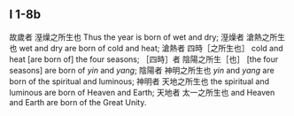 ## I 1-8b

故歲者
溼燥之所生也
Thus the year
is born of wet and dry;
溼燥者
滄熱之所生也
wet and dry
are born of cold and heat;
滄熱者
四時［之所生也］
cold and heat
[are born of] the four seasons;
［四時］者
陰陽之所生［也］
[the four seasons]
are born of _yin_ and _yang_;
陰陽者
神明之所生也
_yin_ and _yang_
are born of the spiritual and luminous;
神明者
天地之所生也
the spiritual and luminous
are born of Heaven and Earth;
天地者
太一之所生也
and Heaven and Earth
are born of the Great Unity.
